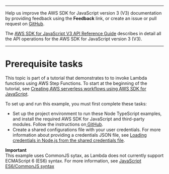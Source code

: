 --------

Help us improve the AWS SDK for JavaScript version 3 \(V3\) documentation by providing feedback using the **Feedback** link, or create an issue or pull request on [GitHub](https://github.com/awsdocs/aws-sdk-for-javascript-v3)\.

 The [AWS SDK for JavaScript V3 API Reference Guide](https://docs.aws.amazon.com/AWSJavaScriptSDK/v3/latest/index.html) describes in detail all the API operations for the AWS SDK for JavaScript version 3 \(V3\)\.

--------

# Prerequisite tasks<a name="serverless-step-functions-example-prerequisites"></a>

This topic is part of a tutorial that demonstrates to to invoke Lambda functions using AWS Step Functions\. To start at the beginning of the tutorial, see [Creating AWS serverless workflows using AWS SDK for JavaScript](serverless-step-functions-example.md)\.

To set up and run this example, you must first complete these tasks:
+ Set up the project environment to run these Node TypeScript examples, and install the required AWS SDK for JavaScript and third\-party modules\. Follow the instructions on[ GitHub](https://github.com/awsdocs/aws-doc-sdk-examples/tree/master/javascriptv3/example_code/cross-services/lambda-api-gateway/README.md)\.
+ Create a shared configurations file with your user credentials\. For more information about providing a credentials JSON file, see [Loading credentials in Node\.js from the shared credentials file](loading-node-credentials-shared.md)\.

**Important**  
This example uses CommonJS sytax, as Lambda does not currently support ECMAScript 6 \(ES6\) syntax\. For more information, see [JavaScript ES6/CommonJS syntax](sdk-example-javascript-syntax.md)